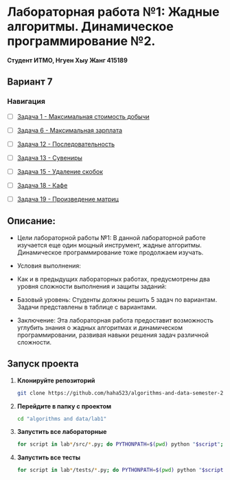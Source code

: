 # Лабораторная работа №1: Жадные алгоритмы. Динамическое программирование №2.

**Студент ИТМО,  Нгуен Хыу Жанг  415189**  

## Вариант 7

### Навигация

- [ ] [Задача 1 - Максимальная стоимость добычи](https://github.com/haha523/algorithms-and-data-semester-2/blob/616d448b4648c446f988e1ec5fe5a0efb2d2b488/lab1/task%201/README.md)
- [ ] [Задача 6 - Максимальная зарплата](https://github.com/haha523/algorithms-and-data-structures/blob/7af2be9173259c1ba314fbe6a21eddab54b4e1d1/lab4/task%202/README.md)
- [ ] [Задача 12 - Последовательность](https://github.com/haha523/algorithms-and-data-structures/blob/7af2be9173259c1ba314fbe6a21eddab54b4e1d1/lab4/task%203/README.md)
- [ ] [Задача 13 - Сувениры](https://github.com/haha523/algorithms-and-data-structures/blob/7af2be9173259c1ba314fbe6a21eddab54b4e1d1/lab4/task%204/README.md)
- [ ] [Задача 15 - Удаление скобок](https://github.com/haha523/algorithms-and-data-structures/blob/7af2be9173259c1ba314fbe6a21eddab54b4e1d1/lab4/task%205/README.md)
- [ ] [Задача 18 - Кафе](https://github.com/haha523/algorithms-and-data-structures/blob/7af2be9173259c1ba314fbe6a21eddab54b4e1d1/lab4/task%206/README.md)
- [ ] [Задача 19 - Произведение матриц](https://github.com/haha523/algorithms-and-data-structures/blob/7af2be9173259c1ba314fbe6a21eddab54b4e1d1/lab4/task%207/README.md)


## Описание:

- Цели лабораторной работы №1: В данной лабораторной работе изучается еще один мощный инструмент, жадные алгоритмы. Динамическое программирование тоже продолжаем изучать.

- Условия выполнения: 

+ Как и в предыдущих лабораторных работах, предусмотрены два уровня сложности выполнения и защиты заданий:

+ Базовый уровень: Студенты должны решить 5 задач по вариантам. Задачи представлены в таблице с вариантами.

- Заключение: Эта лабораторная работа предоставит возможность углубить знания о жадных алгоритмах и динамическом программировании, развивая навыки решения задач различной сложности.

## Запуск проекта

1. **Клонируйте репозиторий**
   ```bash
   git clone https://github.com/haha523/algorithms-and-data-semester-2.git
   ```
2. **Перейдите в папку с проектом**
   ```bash
   cd "algorithms and data/lab1"
   ```
3. **Запустить все лабораторные**
    ```bash
    for script in lab*/src/*.py; do PYTHONPATH=$(pwd) python "$script"; done
   ```
4. **Запустить все тесты**
   ```bash
   for script in lab*/tests/*.py; do PYTHONPATH=$(pwd) python "$script"; done
   ```
